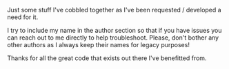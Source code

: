 Just some stuff I've cobbled together as I've been requested / developed a need for it.

I try to include my name in the author section so that if you have issues you can reach out to me directly to help troubleshoot. 
Please, don't bother any other authors as I always keep their names for legacy purposes!

Thanks for all the great code that exists out there I've benefitted from.
